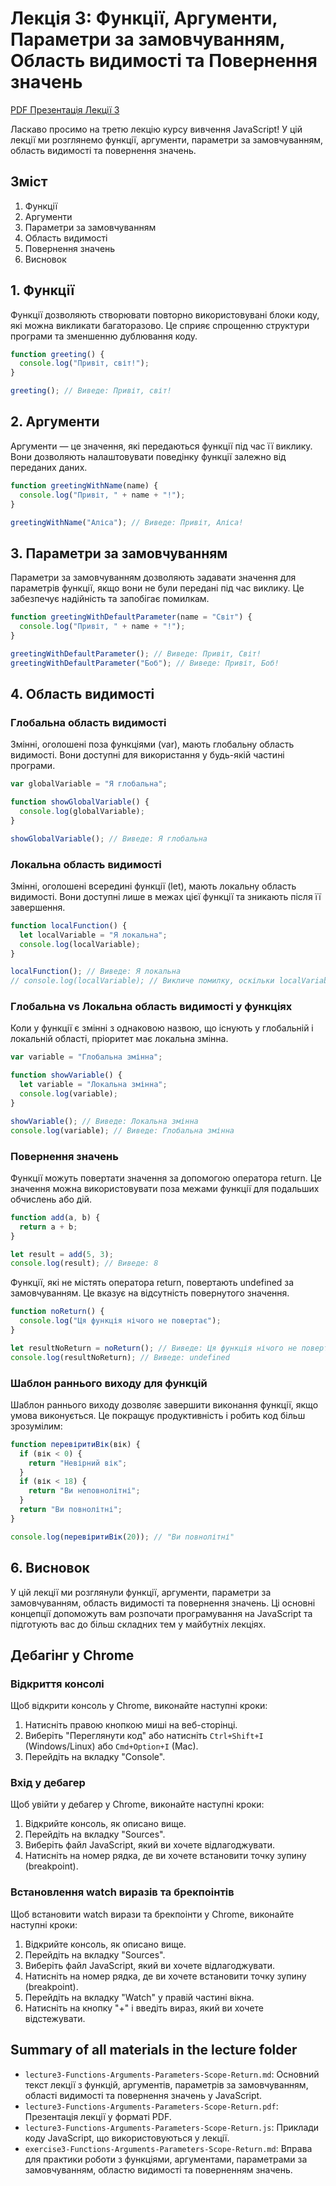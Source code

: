 # Лекція 3: Функції, Аргументи, Параметри за замовчуванням, Область видимості та Повернення значень

[PDF Презентація Лекції 3](./lecture3-Functions-Arguments-Parameters-Scope-Return.pdf)

Ласкаво просимо на третю лекцію курсу вивчення JavaScript! У цій лекції ми розглянемо функції, аргументи, параметри за замовчуванням, область видимості та повернення значень.

## Зміст

1. Функції
2. Аргументи
3. Параметри за замовчуванням
4. Область видимості
5. Повернення значень
6. Висновок

## 1. Функції

Функції дозволяють створювати повторно використовувані блоки коду, які можна викликати багаторазово. Це сприяє спрощенню структури програми та зменшенню дублювання коду.

```javascript
function greeting() {
  console.log("Привіт, світ!");
}

greeting(); // Виведе: Привіт, світ!
```

## 2. Аргументи

Аргументи — це значення, які передаються функції під час її виклику. Вони дозволяють налаштовувати поведінку функції залежно від переданих даних.

```javascript
function greetingWithName(name) {
  console.log("Привіт, " + name + "!");
}

greetingWithName("Аліса"); // Виведе: Привіт, Аліса!
```

## 3. Параметри за замовчуванням

Параметри за замовчуванням дозволяють задавати значення для параметрів функції, якщо вони не були передані під час виклику. Це забезпечує надійність та запобігає помилкам.

```javascript
function greetingWithDefaultParameter(name = "Світ") {
  console.log("Привіт, " + name + "!");
}

greetingWithDefaultParameter(); // Виведе: Привіт, Світ!
greetingWithDefaultParameter("Боб"); // Виведе: Привіт, Боб!
```

## 4. Область видимості

### Глобальна область видимості

Змінні, оголошені поза функціями (var), мають глобальну область видимості. Вони доступні для використання у будь-якій частині програми.

```javascript
var globalVariable = "Я глобальна";

function showGlobalVariable() {
  console.log(globalVariable);
}

showGlobalVariable(); // Виведе: Я глобальна
```

### Локальна область видимості

Змінні, оголошені всередині функції (let), мають локальну область видимості. Вони доступні лише в межах цієї функції та зникають після її завершення.

```javascript
function localFunction() {
  let localVariable = "Я локальна";
  console.log(localVariable);
}

localFunction(); // Виведе: Я локальна
// console.log(localVariable); // Викличе помилку, оскільки localVariable не доступна поза функцією
```

### Глобальна vs Локальна область видимості у функціях

Коли у функції є змінні з однаковою назвою, що існують у глобальній і локальній області, пріоритет має локальна змінна.

```javascript
var variable = "Глобальна змінна";

function showVariable() {
  let variable = "Локальна змінна";
  console.log(variable);
}

showVariable(); // Виведе: Локальна змінна
console.log(variable); // Виведе: Глобальна змінна
```

### Повернення значень

Функції можуть повертати значення за допомогою оператора return. Це значення можна використовувати поза межами функції для подальших обчислень або дій.

```javascript
function add(a, b) {
  return a + b;
}

let result = add(5, 3);
console.log(result); // Виведе: 8
```

Функції, які не містять оператора return, повертають undefined за замовчуванням. Це вказує на відсутність повернутого значення.

```javascript
function noReturn() {
  console.log("Ця функція нічого не повертає");
}

let resultNoReturn = noReturn(); // Виведе: Ця функція нічого не повертає
console.log(resultNoReturn); // Виведе: undefined
```


### Шаблон раннього виходу для функцій

Шаблон раннього виходу дозволяє завершити виконання функції, якщо умова виконується. Це покращує продуктивність і робить код більш зрозумілим:

```javascript
function перевіритиВік(вік) {
  if (вік < 0) {
    return "Невірний вік";
  }
  if (вік < 18) {
    return "Ви неповнолітні";
  }
  return "Ви повнолітні";
}

console.log(перевіритиВік(20)); // "Ви повнолітні"
```

## 6. Висновок

У цій лекції ми розглянули функції, аргументи, параметри за замовчуванням, область видимості та повернення значень. Ці основні концепції допоможуть вам розпочати програмування на JavaScript та підготують вас до більш складних тем у майбутніх лекціях.

## Дебагінг у Chrome

### Відкриття консолі

Щоб відкрити консоль у Chrome, виконайте наступні кроки:
1. Натисніть правою кнопкою миші на веб-сторінці.
2. Виберіть "Переглянути код" або натисніть `Ctrl+Shift+I` (Windows/Linux) або `Cmd+Option+I` (Mac).
3. Перейдіть на вкладку "Console".

### Вхід у дебагер

Щоб увійти у дебагер у Chrome, виконайте наступні кроки:
1. Відкрийте консоль, як описано вище.
2. Перейдіть на вкладку "Sources".
3. Виберіть файл JavaScript, який ви хочете відлагоджувати.
4. Натисніть на номер рядка, де ви хочете встановити точку зупину (breakpoint).

### Встановлення watch виразів та брекпоінтів

Щоб встановити watch вирази та брекпоінти у Chrome, виконайте наступні кроки:
1. Відкрийте консоль, як описано вище.
2. Перейдіть на вкладку "Sources".
3. Виберіть файл JavaScript, який ви хочете відлагоджувати.
4. Натисніть на номер рядка, де ви хочете встановити точку зупину (breakpoint).
5. Перейдіть на вкладку "Watch" у правій частині вікна.
6. Натисніть на кнопку "+" і введіть вираз, який ви хочете відстежувати.

## Summary of all materials in the lecture folder

- `lecture3-Functions-Arguments-Parameters-Scope-Return.md`: Основний текст лекції з функцій, аргументів, параметрів за замовчуванням, області видимості та повернення значень у JavaScript.
- `lecture3-Functions-Arguments-Parameters-Scope-Return.pdf`: Презентація лекції у форматі PDF.
- `lecture3-Functions-Arguments-Parameters-Scope-Return.js`: Приклади коду JavaScript, що використовуються у лекції.
- `exercise3-Functions-Arguments-Parameters-Scope-Return.md`: Вправа для практики роботи з функціями, аргументами, параметрами за замовчуванням, областю видимості та поверненням значень.

